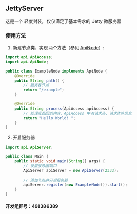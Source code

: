 ## JettyServer
这是一个 轻度封装，仅仅满足了基本需求的 Jetty 微服务器

### 使用方法
1. 新建节点类，实现两个方法（参见 [ApiNode](https://github.com/HyDevelop/JettyServer/blob/master/src/main/java/api/ApiNode.java)）:  

`````Java
import api.ApiAccess;
import api.ApiNode;

public class ExampleNode implements ApiNode {
    @Override
    public String path() {
        // 服务器节点
        return "/example";
    }

    @Override
    public String process(ApiAccess apiAccess) {
        // 处理后返回的内容，ApiAccess 中有请求头、请求体等信息
        return "Hello World! ";
    }
}
`````

2. 开启服务器

`````Java
import api.ApiServer;

public class Main {
    public static void main(String[] args) {
        // 设置服务器端口
        ApiServer apiServer = new ApiServer(2333);
        
        // 添加节点并开启服务器
        apiServer.register(new ExampleNode()).start();
    }
}
`````

#### 开发组群号：498386389
